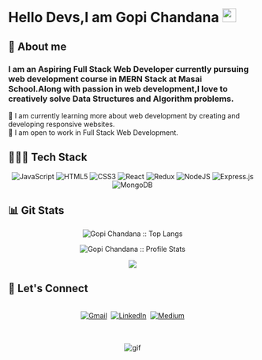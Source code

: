 # Hello Devs,I am Gopi Chandana <img src="https://media.giphy.com/media/hvRJCLFzcasrR4ia7z/giphy.gif" width="28"> 

## 📖 About me
### I am an Aspiring Full Stack Web Developer currently pursuing  web development course in MERN Stack at Masai School.Along with passion in web development,I love to creatively solve Data Structures and Algorithm problems. 

🌱 I am currently learning more about web development by creating and developing responsive websites.<br>
👯 I am open to work in Full Stack Web Development.

## 👩🏻‍💻  Tech Stack
<p align="center">
<img alt="JavaScript" src="https://img.shields.io/badge/javascript-%23323330.svg?&style=for-the-badge&logo=javascript&logoColor=%23F7DF1E"/>
 <img alt="HTML5" src="https://img.shields.io/badge/html5-%23E34F26.svg?&style=for-the-badge&logo=html5&logoColor=white"/> 
 <img alt="CSS3" src="https://img.shields.io/badge/css3-%231572B6.svg?&style=for-the-badge&logo=css3&logoColor=white"/>
<img alt="React" src="https://img.shields.io/badge/react-%2320232a.svg?&style=for-the-badge&logo=react&logoColor=%2361DAFB"/>
<img alt="Redux" src="https://img.shields.io/badge/redux-%23593d88.svg?&style=for-the-badge&logo=redux&logoColor=white"/>
<img alt="NodeJS" src="https://img.shields.io/badge/node.js-%2343853D.svg?&style=for-the-badge&logo=node.js&logoColor=white"/>
<img alt="Express.js" src="https://img.shields.io/badge/express.js-%23404d59.svg?&style=for-the-badge"/>
<img alt="MongoDB" src ="https://img.shields.io/badge/MongoDB-%234ea94b.svg?&style=for-the-badge&logo=mongodb&logoColor=white"/>
 <p/>


## 📊 Git Stats
<p align="center"><img src="https://github-readme-stats.vercel.app/api/top-langs/?username=GopiChandana&langs_count=4&title_color=fff&icon_color=79ff97&text_color=9f9f9f&bg_color=151515&layout=compact" alt="Gopi Chandana :: Top Langs" /></p>

<p align="center"><img src="https://github-readme-stats.vercel.app/api?username=GopiChandana&&show_icons=true&title_color=fff&icon_color=79ff97&text_color=9f9f9f&bg_color=151515" alt="Gopi Chandana :: Profile Stats" /></p>

<p align="center"><img align="center" src="https://github-readme-streak-stats.herokuapp.com/?user=GopiChandana&&show_icons=true&title_color=fff&icon_color=79ff97&text_color=ffffff&bg_color=black"><p/>

## 🤝 Let's Connect 
<p align="center">
<br>
<a href="mailto:gopichandanasiri@gmail.com"><img src="https://img.shields.io/badge/Gmail-D14836?style=for-the-badge&logo=gmail&logoColor=white" alt="Gmail" /></a>&nbsp;
<a href="https://www.linkedin.com/in/gopichandana"><img src="https://img.shields.io/badge/linkedin-%230077B5.svg?&style=for-the-badge&logo=linkedin&logoColor=white" alt="LinkedIn" /></a>&nbsp;
<a href="https://gopichandana.medium.com/"><img src="https://img.shields.io/badge/Medium-12100E?style=for-the-badge&logo=medium&logoColor=white" alt="Medium" /></a><br>&nbsp;
 
<p align="center"><br><img align="center" src="https://media3.giphy.com/media/xT39CV47COkGPZO3HG/giphy.gif" alt="gif"/><p/>

